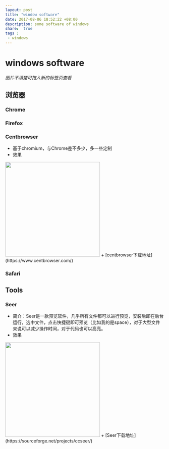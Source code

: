 ```yaml
---
layout: post
title: "window software"
date: 2017-08-06 18:52:22 +08:00
description: some software of windows
share:  true
tags : 
 - windows
---
```

# windows software
*图片不清楚可拖入新的标签页查看*
## 浏览器
### Chrome
### Firefox
### Centbrowser
 + 基于chromium，与Chrome差不多少，多一些定制
 + 效果
  <img src="{{site.url}}/assets/pictures/centbrowser.png" width="300px" />
 + [centbrowser下载地址](https://www.centbrowser.com/)
 
### Safari

## Tools
### Seer
 + 简介：Seer是一款预览软件，几乎所有文件都可以进行预览，安装后即在后台运行，选中文件，点击快捷键即可预览（比如我的是space），对于大型文件来说可以减少操作时间，对于代码也可以高亮。
 + 效果 
 <img src="{{site.url}}/assets/pictures/seer.png" width="300px" />
 + [Seer下载地址](https://sourceforge.net/projects/ccseer/)

